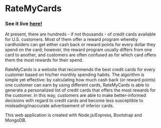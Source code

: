 # RateMyCards

### See it live [here!](https://rate-my-cards.herokuapp.com/)

At present, there are hundreds - if not thousands - of credit cards available for U.S. customers. Most of them offer a reward program whereby cardholders can get either cash back or reward points for every dollar they spend on the card; however, the reward program usually differs from one card to another, and customers are often confused as for which card offers them the most rewards for their spend.

RateMyCards is a website that recommends the best credit cards for every customer based on his/her monthly spending habits. The algorithm is simple yet effective: by calculating how much cash back (or reward points) one customer can earn by using different cards, RateMyCards is able to generate a personalized list of credit cards that offers the most rewards for the customer. In this way, customers are able to make better-informed decisions with regard to credit cards and become less susceptible to misleading/inaccurate advertisement of inferior cards.

This web application is created with Node.js/Express, Bootstrap and MongoDB.
